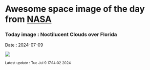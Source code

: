 
# Awesome space image of the day from [NASA](https://api.nasa.gov/)

### Today image : Noctilucent Clouds over Florida
Date : 2024-07-09

![](https://apod.nasa.gov/apod/image/2407/NoctilucentFlorida_Pouquet_960.jpg)

<small>Latest update : Tue Jul  9 17:14:02 2024</small>
        